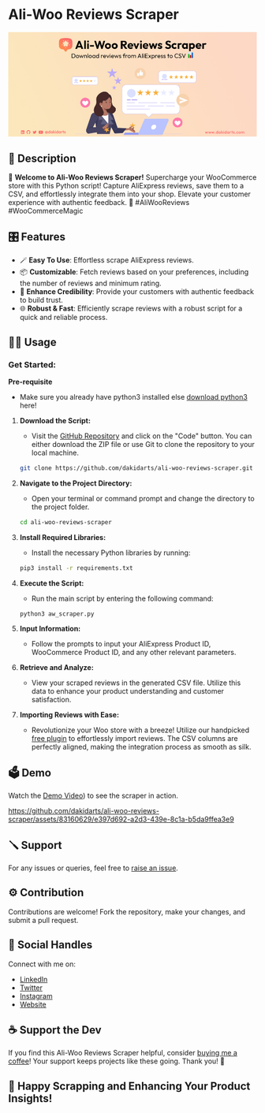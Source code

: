 # Ali-Woo Reviews Scraper

![Ali-Woo Reviews Scraper](assets/ali-woo-img.jpg)

## 📃 Description

🚀 **Welcome to Ali-Woo Reviews Scraper!** 
Supercharge your WooCommerce store with this Python script! Capture AliExpress reviews, save them to a CSV, and effortlessly integrate them into your shop. Elevate your customer experience with authentic feedback. 🌟 #AliWooReviews #WooCommerceMagic

## 🎛️ Features

- 🪄 **Easy To Use**: Effortless scrape AliExpress reviews.
- 📦 **Customizable**: Fetch reviews based on your preferences, including the number of reviews and minimum rating.
- 🎉 **Enhance Credibility**: Provide your customers with authentic feedback to build trust.
- 🌐 **Robust & Fast**: Efficiently scrape reviews with a robust script for a quick and reliable process.

## 👨‍💻 Usage

### Get Started:

**Pre-requisite** 
- Make sure you already have python3 installed else [download python3](https://www.python.org/downloads/) here!

1. **Download the Script:**
    - Visit the [GitHub Repository](https://github.com/dakidarts/ali-woo-reviews-scraper) and click on the "Code" button. You can either download the ZIP file or use Git to clone the repository to your local machine.

    ```bash
    git clone https://github.com/dakidarts/ali-woo-reviews-scraper.git
    ```

2. **Navigate to the Project Directory:**
    - Open your terminal or command prompt and change the directory to the project folder.

    ```bash
    cd ali-woo-reviews-scraper
    ```

3. **Install Required Libraries:**
    - Install the necessary Python libraries by running:

    ```bash
    pip3 install -r requirements.txt
    ```

4. **Execute the Script:**
    - Run the main script by entering the following command:

    ```bash
    python3 aw_scraper.py
    ```

5. **Input Information:**
    - Follow the prompts to input your AliExpress Product ID, WooCommerce Product ID, and any other relevant parameters.

6. **Retrieve and Analyze:**
    - View your scraped reviews in the generated CSV file. Utilize this data to enhance your product understanding and customer satisfaction.
    
7. **Importing Reviews with Ease:**
    - Revolutionize your Woo store with a breeze! Utilize our handpicked [free plugin](https://en-ca.wordpress.org/plugins/customer-reviews-woocommerce/) to effortlessly import reviews. The CSV columns are perfectly aligned, making the integration process as smooth as silk.
    
## 🗳️ Demo

Watch the [Demo Video](https://www.youtube.com/watch?v=HtOowgYIEQ8)) to see the scraper in action.



https://github.com/dakidarts/ali-woo-reviews-scraper/assets/83160629/e397d692-a2d3-439e-8c1a-b5da9ffea3e9



## 🪛 Support

For any issues or queries, feel free to [raise an issue](https://github.com/dakidarts/ali-woo-reviews-scraper/issues).

## ⚙️ Contribution

Contributions are welcome! Fork the repository, make your changes, and submit a pull request.

## 🔗 Social Handles

Connect with me on:
- [LinkedIn](https://linkedin.com/in/dakidarts)
- [Twitter](https://twitter.com/dakidarts)
- [Instagram](https://instagram.com/dakidarts)
- [Website](https://dakidarts.com)

## ☕️ Support the Dev

If you find this Ali-Woo Reviews Scraper helpful, consider [buying me a coffee](https://www.buymeacoffee.com/dakidarts)!
Your support keeps projects like these going. Thank you! 🙌

## 🌟 Happy Scrapping and Enhancing Your Product Insights! 
